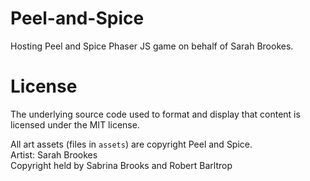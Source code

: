 # Peel-and-Spice

Hosting Peel and Spice Phaser JS game on behalf of Sarah Brookes.

# License

The underlying source code used to format and display that content is licensed under the MIT license. 

All art assets (files in ``assets``) are copyright Peel and Spice.  
Artist: Sarah Brookes  
Copyright held by Sabrina Brooks and Robert Barltrop

